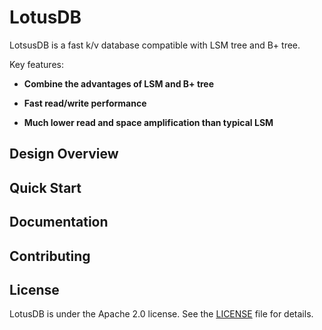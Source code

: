# LotusDB
LotsusDB is a fast k/v database compatible with LSM tree and B+ tree.

Key features:

* **Combine the advantages of LSM and B+ tree**

* **Fast read/write performance**
* **Much lower read and space amplification than typical LSM**

## Design Overview



## Quick Start



## Documentation



## Contributing



## License

LotusDB is under the Apache 2.0 license. See the [LICENSE](https://github.com/flower-corp/lotusdb/blob/main/LICENSE) file for details.

